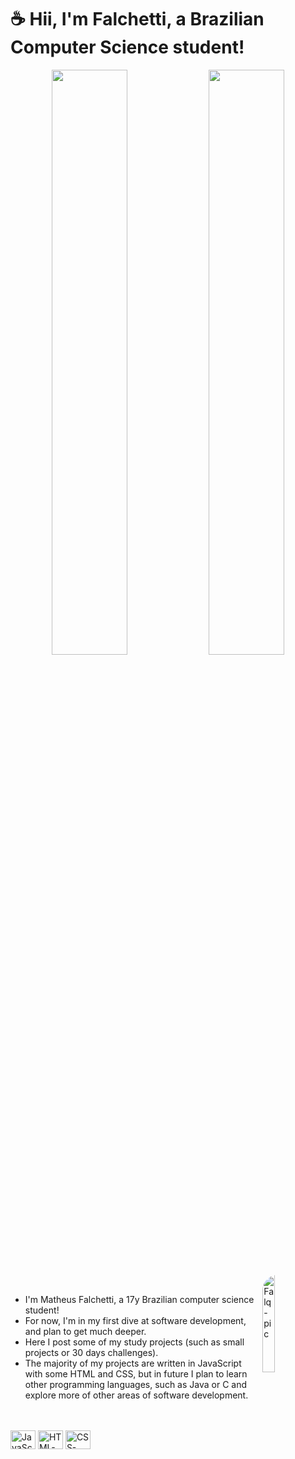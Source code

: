 # ☕ Hii, I'm Falchetti, a Brazilian Computer Science student! 

<div align="center">
    <img width="49%" src="https://github-readme-stats.vercel.app/api?username=falqtte&show_icons=true&theme=tokyonight&include_all_commits=true&count_private=true">
    <img width="49%" src="https://github-readme-stats.vercel.app/api/top-langs/?username=falqtte&layout=compact&langs_count=7&theme=tokyonight">
</div>
<div><br>
    <img width="20%" align="right" alt="Falq-pic" style="border-radius: 25px;" src="https://github.com/falqtte.png">
</div>
<br>

- I'm Matheus Falchetti, a 17y Brazilian computer science student!
- For now, I'm in my first dive at software development, and plan to get much deeper.
- Here I post some of my study projects (such as small projects or 30 days challenges).
- The majority of my projects are written in JavaScript with some HTML and CSS, but in future I plan to learn other programming languages, such as Java or C and explore more of other areas of software development.

<br>
<br>
<div>
   <img alt="JavaScript-Icon" height="30" width="40" src="https://cdn.jsdelivr.net/gh/devicons/devicon/icons/javascript/javascript-plain.svg">       
   <img alt="HTML-Icon" height="30" width="40" src="https://cdn.jsdelivr.net/gh/devicons/devicon/icons/html5/html5-plain.svg">
   <img alt="CSS-Icon" height="30" width="40" src="https://cdn.jsdelivr.net/gh/devicons/devicon/icons/css3/css3-plain.svg">
</div>
